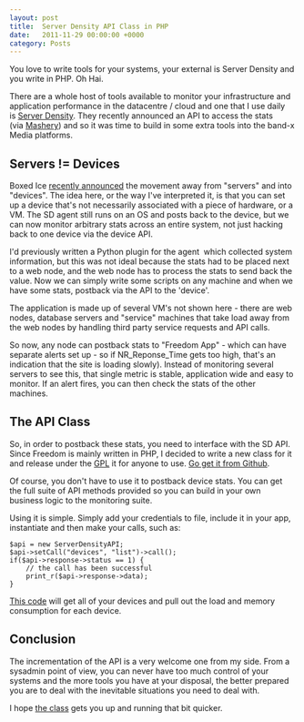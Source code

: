 ```yaml
---
layout: post
title:  Server Density API Class in PHP
date:   2011-11-29 00:00:00 +0000
category: Posts
---
```


You love to write tools for your systems, your external is Server Density and you write in PHP. Oh Hai.

There are a whole host of tools available to monitor your infrastructure and application performance in the datacentre / cloud and one that I use daily is [Server Density](http://www.serverdensity.com/). They recently announced an API to access the stats (via [Mashery](http://mashery.com/)) and so it was time to build in some extra tools into the band-x Media platforms.

## Servers != Devices

Boxed Ice [recently announced](http://blog.boxedice.com/2011/08/30/announcing-agentless-monitoring-with-api-1-3/) the movement away from "servers" and into "devices". The idea here, or the way I've interpreted it, is that you can set up a device that's not necessarily associated with a piece of hardware, or a VM. The SD agent still runs on an OS and posts back to the device, but we can now monitor arbitrary stats across an entire system, not just hacking back to one device via the device API.

I'd previously written a Python plugin for the agent  which collected system information, but this was not ideal because the stats had to be placed next to a web node, and the web node has to process the stats to send back the value. Now we can simply write some scripts on any machine and when we have some stats, postback via the API to the 'device'.

The application is made up of several VM's not shown here - there are web nodes, database servers and "service" machines that take load away from the web nodes by handling third party service requests and API calls.

So now, any node can postback stats to "Freedom App" - which can have separate alerts set up - so if NR_Reponse_Time gets too high, that's an indication that the site is loading slowly). Instead of monitoring several servers to see this, that single metric is stable, application wide and easy to monitor. If an alert fires, you can then check the stats of the other machines.

## The API Class

So, in order to postback these stats, you need to interface with the SD API. Since Freedom is mainly written in PHP, I decided to write a new class for it and release under the [GPL](http://opensource.org/licenses/gpl-3.0.html) it for anyone to use. [Go get it from Github](https://github.com/andrew-waters/Server-Density-API).

Of course, you don't have to use it to postback device stats. You can get the full suite of API methods provided so you can build in your own business logic to the monitoring suite.

Using it is simple. Simply add your credentials to file, include it in your app, instantiate and then make your calls, such as:

```
$api = new ServerDensityAPI;
$api->setCall("devices", "list")->call();
if($api->response->status == 1) {
    // the call has been successful
    print_r($api->response->data);
}
```

[This code](http://pastebin.com/Zd49tz0M) will get all of your devices and pull out the load and memory consumption for each device.

## Conclusion

The incrementation of the API is a very welcome one from my side. From a sysadmin point of view, you can never have too much control of your systems and the more tools you have at your disposal, the better prepared you are to deal with the inevitable situations you need to deal with.

I hope [the class](https://github.com/andrew-waters/Server-Density-API) gets you up and running that bit quicker.